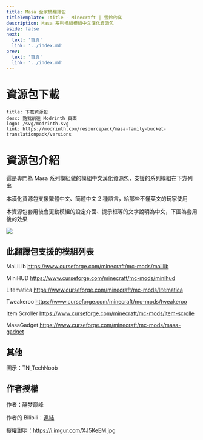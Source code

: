 ```yaml
---
title: Masa 全家桶翻譯包
titleTemplate: :title - Minecraft | 雪鈴的窩
description: Masa 系列模組模組中文漢化資源包
aside: false
next:
  text: '首頁'
  link: '../index.md'
prev:
  text: '首頁'
  link: '../index.md'
---
```


# 資源包下載

```card
title: 下載資源包
desc: 點我前往 Modrinth 頁面
logo: /svg/modrinth.svg
link: https://modrinth.com/resourcepack/masa-family-bucket-translationpack/versions
```

# 資源包介紹
這是專門為 Masa 系列模組做的模組中文漢化資源包，支援的系列模組在下方列出

本漢化資源包支援繁體中文、簡體中文 2 種語言，給那些不懂英文的玩家使用

本資源包套用後會更動模組的設定介面、提示框等的文字說明為中文，下圖為套用後的效果

![](https://cdn-raw.modrinth.com/data/IEt3hTCe/images/52e3fef544542756b39defab52c76b2b59569434.png)

## 此翻譯包支援的模組列表
MaLiLib
https://www.curseforge.com/minecraft/mc-mods/malilib

MiniHUD
https://www.curseforge.com/minecraft/mc-mods/minihud

Litematica
https://www.curseforge.com/minecraft/mc-mods/litematica

Tweakeroo
https://www.curseforge.com/minecraft/mc-mods/tweakeroo

Item Scroller
https://www.curseforge.com/minecraft/mc-mods/item-scrolle

MasaGadget
https://www.curseforge.com/minecraft/mc-mods/masa-gadget

## 其他
圖示：TN_TechNoob

## 作者授權
作者：醉梦巅峰

作者的 Bilibili：[連結](https://space.bilibili.com/13205801)

授權證明：https://i.imgur.com/XJ5KeEM.jpg